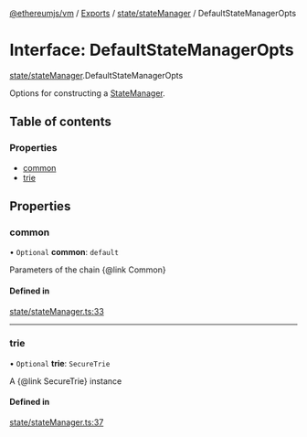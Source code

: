 [@ethereumjs/vm](../README.md) / [Exports](../modules.md) / [state/stateManager](../modules/state_stateManager.md) / DefaultStateManagerOpts

# Interface: DefaultStateManagerOpts

[state/stateManager](../modules/state_stateManager.md).DefaultStateManagerOpts

Options for constructing a [StateManager](state_interface.StateManager.md).

## Table of contents

### Properties

- [common](state_stateManager.DefaultStateManagerOpts.md#common)
- [trie](state_stateManager.DefaultStateManagerOpts.md#trie)

## Properties

### common

• `Optional` **common**: `default`

Parameters of the chain {@link Common}

#### Defined in

[state/stateManager.ts:33](https://github.com/ethereumjs/ethereumjs-monorepo/blob/master/packages/vm/src/state/stateManager.ts#L33)

---

### trie

• `Optional` **trie**: `SecureTrie`

A {@link SecureTrie} instance

#### Defined in

[state/stateManager.ts:37](https://github.com/ethereumjs/ethereumjs-monorepo/blob/master/packages/vm/src/state/stateManager.ts#L37)

